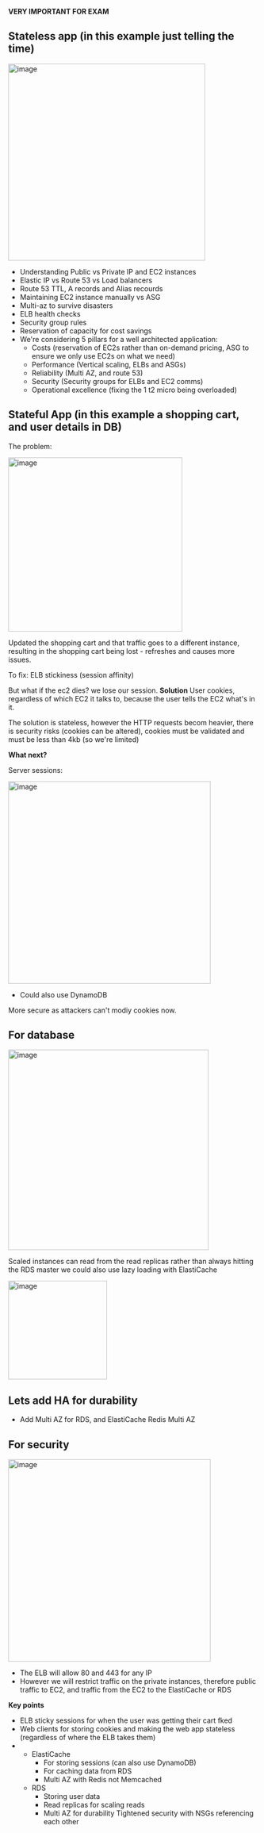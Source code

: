 **VERY IMPORTANT FOR EXAM**

## Stateless app (in this example just telling the time)

<img width="397" alt="image" src="https://github.com/UpheldSmile/Virtual-Network/assets/49825639/e22d7a3a-4106-495b-b683-e8e395930e35">

- Understanding Public vs Private IP and EC2 instances
- Elastic IP vs Route 53 vs Load balancers
- Route 53 TTL, A records and Alias recourds
- Maintaining EC2 instance manually vs ASG
- Multi-az to survive disasters
- ELB health checks
- Security group rules
- Reservation of capacity for cost savings
- We're considering 5 pillars for a well architected application:
  - Costs (reservation of EC2s rather than on-demand pricing, ASG to ensure we only use EC2s on what we need)
  - Performance (Vertical scaling, ELBs and ASGs)
  - Reliability (Multi AZ, and route 53)
  - Security (Security groups for ELBs and EC2 comms)
  - Operational excellence (fixing the 1 t2 micro being overloaded)

## Stateful App (in this example a shopping cart, and user details in DB)

The problem:

<img width="351" alt="image" src="https://github.com/UpheldSmile/Virtual-Network/assets/49825639/53759fe8-9ad5-43aa-a26b-544494b9d983">

Updated the shopping cart and that traffic goes to a different instance, resulting in the shopping cart being lost - refreshes and causes more issues.

To fix:
ELB stickiness (session affinity)

But what if the ec2 dies? we lose our session. **Solution** User cookies, regardless of which EC2 it talks to, because the user tells the EC2 what's in it.

The solution is stateless, however the HTTP requests becom heavier, there is security risks (cookies can be altered), cookies must be validated and must be less than 4kb (so we're limited)

**What next?**

Server sessions:

<img width="408" alt="image" src="https://github.com/UpheldSmile/Virtual-Network/assets/49825639/8ba7913b-a63a-425a-98af-573fd67a1ed4">

* Could also use DynamoDB

More secure as attackers can't modiy cookies now.

## For database


<img width="404" alt="image" src="https://github.com/UpheldSmile/Virtual-Network/assets/49825639/65548c8d-ba51-44fb-a390-4179f15caa14">

Scaled instances can read from the read replicas rather than always hitting the RDS master we could also use lazy loading with ElastiCache


<img width="199" alt="image" src="https://github.com/UpheldSmile/Virtual-Network/assets/49825639/9853b2be-a9dd-4bef-954d-772c11613812">

## Lets add HA for durability

- Add Multi AZ for RDS, and ElastiCache Redis Multi AZ

## For security

<img width="408" alt="image" src="https://github.com/UpheldSmile/Virtual-Network/assets/49825639/3e30edf5-a9f7-4767-b9bd-35c672cad826">

- The ELB will allow 80 and 443 for any IP
- However we will restrict traffic on the private instances, therefore public traffic to EC2, and traffic from the EC2 to the ElastiCache or RDS

**Key points**
- ELB sticky sessions for when the user was getting their cart fked
- Web clients for storing cookies and making the web app stateless (regardless of where the ELB takes them)
- - ElastiCache
    - For storing sessions (can also use DynamoDB)
    - For caching data from RDS
    - Multi AZ with Redis not Memcached
  - RDS
    - Storing user data
    - Read replicas for scaling reads
    - Multi AZ for durability
  Tightened security with NSGs referencing each other



